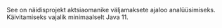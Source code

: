 See on näidisprojekt aktsiaomanike väljamaksete ajaloo analüüsimiseks.
Käivitamiseks vajalik minimaalselt Java 11.

